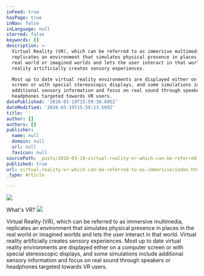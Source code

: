 ```yaml
---
inFeed: true
hasPage: true
inNav: false
inLanguage: null
starred: false
keywords: []
description: >-
  Virtual Reality (VR), which can be referred to as immersive multimedia,
  replicates an environment that simulates physical presence in places in the
  real world or imagined worlds and lets the user interact in that world. Virtual
  reality artificially creates sensory experiences.

  Most up to date virtual reality environments are displayed either on a computer
  screen or with special stereoscopic displays, and some simulations include
  additional sensory information and focus on real sound through speakers or
  headphones targeted towards VR users.
datePublished: '2016-03-19T15:59:30.605Z'
dateModified: '2016-03-19T15:59:13.509Z'
title: ''
author: []
authors: []
publisher:
  name: null
  domain: null
  url: null
  favicon: null
sourcePath: _posts/2016-03-19-virtual-reality-vr-which-can-be-referred-to-as-immersive.md
published: true
url: virtual-reality-vr-which-can-be-referred-to-as-immersive/index.html
_type: Article

---
```

![](https://the-grid-user-content.s3-us-west-2.amazonaws.com/bf844ab6-be2e-443c-bf0b-8ef3472f3420.jpg)

What's VR?
![](https://the-grid-user-content.s3-us-west-2.amazonaws.com/3b858bfa-0aef-4429-9b47-aa19ac0974ab.png)

Virtual Reality (VR), which can be referred to as immersive multimedia, replicates an environment that simulates physical presence in places in the real world or imagined worlds and lets the user interact in that world. Virtual reality artificially creates sensory experiences.
Most up to date virtual reality environments are displayed either on a computer screen or with special stereoscopic displays, and some simulations include additional sensory information and focus on real sound through speakers or headphones targeted towards VR users.